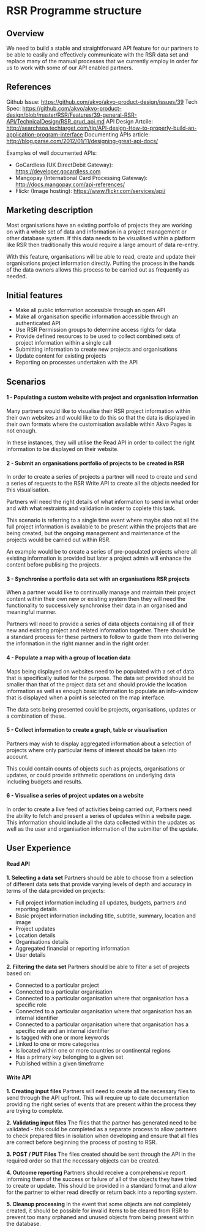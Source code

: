 # RSR Programme structure

## Overview
We need to build a stable and straightforward API feature for our partners to be able to easily and effectively communicate with the RSR data set and replace many of the manual processes that we currently employ in order for us to work with some of our API enabled partners.

## References
Github Issue: https://github.com/akvo/akvo-product-design/issues/39
Tech Spec: https://github.com/akvo/akvo-product-design/blob/master/RSR/Features/39-general-RSR-API/TechnicalDesign/RSR_crud_api.md
API Design Artcile: http://searchsoa.techtarget.com/tip/API-design-How-to-properly-build-an-application-program-interface
Documenting APIs article: http://blog.parse.com/2012/01/11/designing-great-api-docs/

Examples of well documented APIs:
- GoCardless (UK DirectDebit Gateway): https://developer.gocardless.com
- Mangopay (International Card Processing Gateway): http://docs.mangopay.com/api-references/
- Flickr (Image hosting): https://www.flickr.com/services/api/

## Marketing description
Most organisations have an existing portfolio of projects they are working on with a whole set of data and information in a project management or other database system. If this data needs to be visualised within a platform like RSR then traditionally this would require a large amount of data re-entry.

With this feature, organisations will be able to read, create and update their organisations project information directly. Putting the process in the hands of the data owners allows this process to be carried out as frequently as needed.

## Initial features
- Make all public information accessible through an open API
- Make all organisation specific information accessible through an authenticated API
- Use RSR Permission groups to determine access rights for data
- Provide defined resources to be used to collect combined sets of project information within a single call
- Submitting information to create new projects and organisations
- Update content for existing projects
- Reporting on processes undertaken with the API

## Scenarios
#### 1 - Populating a custom website with project and organisation information
Many partners would like to visualise their RSR project information within their own websites and would like to do this so that the data is displayed in their own formats where the customisation available within Akvo Pages is not enough.

In these instances, they will utilise the Read API in order to collect the right information to be displayed on their website.

#### 2 - Submit an organisations portfolio of projects to be created in RSR
In order to create a series of projects a partner will need to create and send a series of requests to the RSR Write API to create all the objects needed for this visualisation.

Partners will need the right details of what information to send in what order and with what restraints and validation in order to coplete this task.

This scenario is referring to a single time event where maybe also not all the full project information is available to be present within the projects that are being created, but the ongoing management and maintenance of the projects would be carried out within RSR.

An example would be to create a series of pre-populated projects where all existing information is provided but later a project admin will enhance the content before publising the projects.

#### 3 - Synchronise a portfolio data set with an organisations RSR projects
When a partner would like to continually manage and maintain their project content within their own new or existing system then they will need the functionality to successively synchronise their data in an organised and meaningful manner.

Partners will need to provide a series of data objects containing all of their new and existing project and related information together. There should be a standard process for these partners to follow to guide them into delivering the information in the right manner and in the right order.

#### 4 - Populate a map with a group of location data
Maps being displayed on websites need to be populated with a set of data that is specifically suited for the purpose. The data set provided should be smaller than that of the project data set and should provide the location information as well as enough basic information to populate an info-window that is displayed when a point is selected on the map interface.

The data sets being presented could be projects, organisations, updates or a combination of these.

#### 5 - Collect information to create a graph, table or visualisation
Partners may wish to display aggregated information about a selection of projects where only particular items of interest should be taken into account.

This could contain counts of objects such as projects, organisations or updates, or could provide arithmetic operations on underlying data including budgets and results.

#### 6 - Visualise a series of project updates on a website
In order to create a live feed of activities being carried out, Partners need the ability to fetch and present a series of updates within a website page. This information should include all the data collected within the updates as well as the user and organisation information of the submitter of the update.

## User Experience

#### Read API
**1. Selecting a data set**
Partners should be able to choose from a selection of different data sets that provide varying levels of depth and accuracy in terms of the data provided on projects:
- Full project information including all updates, budgets, partners and reporting details
- Basic project information including title, subtitle, summary, location and image
- Project updates
- Location details
- Organisations details
- Aggregated financial or reporting information
- User details

**2. Filtering the data set**
Partners should be able to filter a set of projects based on:
- Connected to a particular project
- Connected to a particular organisation
- Connected to a particular organisation where that organisation has a specific role
- Connected to a particular organisation where that organisation has an internal identifier
- Connected to a particular organisation where that organisation has a specific role and an internal identifier
- Is tagged with one or more keywords
- Linked to one or more categories
- Is located within one or more countries or continental regions
- Has a primary key belonging to a given set
- Published within a given timeframe

#### Write API
**1. Creating input files**
Partners will need to create all the necessary files to send through the API upfront. This will require up to date documentation providing the right series of events that are present within the process they are trying to complete.

**2. Validating input files**
The files that the partner has generated need to be validated - this could be completed as a separate process to allow partners to check prepared files in isolation when developing and ensure that all files are correct before beginning the process of posting to RSR.

**3. POST / PUT Files**
The files created should be sent through the API in the required order so that the necessary objects can be created.

**4. Outcome reporting**
Partners should receive a comprehensive report informing them of the success or failure of all of the objects they have tried to create or update. This should be provided in a standard format and allow for the partner to either read directly or return back into a reporting system.

**5. Cleanup processing**
In the event that some objects are not completely created, it should be possible for invalid items to be cleared from RSR to prevent too many orphaned and unused objects from being present within the database.
